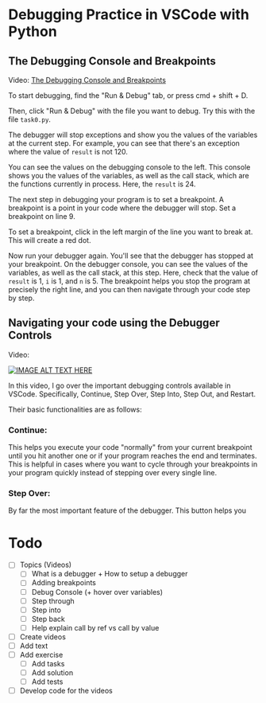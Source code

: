 # Debugging Practice in VSCode with Python

## The Debugging Console and Breakpoints

Video: [The Debugging Console and Breakpoints](https://drive.google.com/file/d/1GCUiaOjYhK3REEU1ywytY16y1EN99GFX/view?usp=sharing)

To start debugging, find the "Run & Debug" tab, or press cmd + shift + D.

Then, click "Run & Debug" with the file you want to debug. Try this with the file `task0.py`.

The debugger will stop exceptions and show you the values of the variables at the current step. For example, you can see that there's an exception where the value of `result` is not 120. 

You can see the values on the debugging console to the left. This console shows you the values of the variables, as well as the call stack, which are the functions currently in process. Here, the `result` is 24.

The next step in debugging your program is to set a breakpoint. A breakpoint is a point in your code where the debugger will stop. Set a breakpoint on line 9.

To set a breakpoint, click in the left margin of the line you want to break at. This will create a red dot.

Now run your debugger again. You'll see that the debugger has stopped at your breakpoint. On the debugger console, you can see the values of the variables, as well as the call stack, at this step. Here, check that the value of `result` is 1, `i` is 1, and `n` is 5. The breakpoint helps you stop the program at precisely the right line, and you can then navigate through your code step by step. 

## Navigating your code using the Debugger Controls
Video:

[![IMAGE ALT TEXT HERE](https://img.youtube.com/vi/-tAK8EvjamE/0.jpg)](https://youtu.be/-tAK8EvjamE)

In this video, I go over the important debugging controls available in VSCode. Specifically, Continue, Step Over, Step Into, Step Out, and Restart. 

Their basic functionalities are as follows: 

### Continue:
This helps you execute your code "normally" from your current breakpoint until you hit another one or if your program reaches the end and terminates. This is helpful in cases where you want to cycle through your breakpoints in your program quickly instead of stepping over every single line.

### Step Over:
By far the most important feature of the debugger. This button helps you 

# Todo

- [ ] Topics (Videos)
  - [ ] What is a debugger + How to setup a debugger
  - [ ] Adding breakpoints
  - [ ] Debug Console (+ hover over variables)
  - [ ] Step through
  - [ ] Step into
  - [ ] Step back
  - [ ] Help explain call by ref vs call by value
- [ ] Create videos
- [ ] Add text
- [ ] Add exercise
  - [ ] Add tasks
  - [ ] Add solution
  - [ ] Add tests
- [ ] Develop code for the videos
